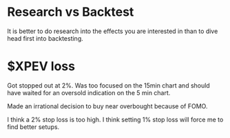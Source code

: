 # Research vs Backtest

It is better to do research into the effects you are interested in than to dive head first into backtesting.

# $XPEV loss

Got stopped out at 2%. Was too focused on the 15min chart and should have waited for an oversold indication on the 5 min chart.

Made an irrational decision to buy near overbought because of FOMO.

I think a 2% stop loss is too high. I think setting 1% stop loss will force me to find better setups.